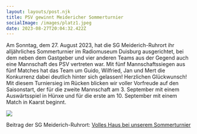```yaml
---
layout: layouts/post.njk
title: PSV gewinnt Meidericher Sommerturnier
socialImage: /images/platz1.jpeg
date: 2023-08-27T20:04:32.422Z
---
```

A﻿m Sonntag, dem 27. August 2023, hat die SG Meiderich-Ruhrort ihr alljährliches Sommerturnier im Radiomuseum Duisburg ausgerichtet, bei dem neben dem Gastgeber und vier anderen Teams aus der Gegend auch eine Mannschaft des PSV vertreten war. Mit fünf Mannschaftssiegen aus fünf Matches hat das Team um Guido, Wilfried, Jan und Mert die Konkurrenz dabei deutlich hinter sich gelassen! Herzlichen Glückwunsch! Mit diesem Turniersieg im Rücken blicken wir voller Vorfreude auf den Saisonstart, der für die zweite Mannschaft am 3. September mit einem Auswärtsspiel in Hünxe und für die erste am 10. September mit einem Match in Kaarst beginnt.

![](/images/platz1.jpeg)

Beitrag der SG Meiderich-Ruhrort: [Volles Haus bei unserem Sommerturnier](https://sg-mr-schach.de/volles-haus-bei-unserem-sommerturnier/)